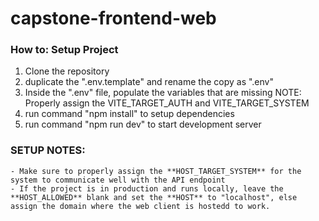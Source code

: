# capstone-frontend-web

### How to: Setup Project
1. Clone the repository
2. duplicate the ".env.template" and rename the copy as ".env"
3. Inside the ".env" file, populate the variables that are missing
    NOTE: Properly assign the VITE_TARGET_AUTH and VITE_TARGET_SYSTEM
4. run command "npm install" to setup dependencies
5. run command "npm run dev" to start development server

### SETUP NOTES: 
    - Make sure to properly assign the **HOST_TARGET_SYSTEM** for the system to communicate well with the API endpoint
    - If the project is in production and runs locally, leave the **HOST_ALLOWED** blank and set the **HOST** to "localhost", else assign the domain where the web client is hostedd to work.
